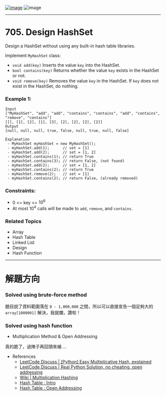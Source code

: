 [![image](https://img.shields.io/badge/Leetcode-Link-blue?logo=leetcode)](https://leetcode.com/problems/design-hashset/)
![image](https://img.shields.io/badge/Difficulty-Easy-green)

---

# 705. Design HashSet

Design a HashSet without using any built-in hash table libraries.

Implement `MyHashSet` class:

- `void add(key)` Inserts the value `key` into the HashSet.
- `bool contains(key)` Returns whether the value `key` exists in the HashSet or not.
- `void remove(key)` Removes the value `key` in the HashSet. If `key` does not exist in the HashSet, do nothing.

### Example 1:

```
Input
["MyHashSet", "add", "add", "contains", "contains", "add", "contains", "remove", "contains"]
[[], [1], [2], [1], [3], [2], [2], [2], [2]]
Output
[null, null, null, true, false, null, true, null, false]

Explanation
 - MyHashSet myHashSet = new MyHashSet();
 - myHashSet.add(1);      // set = [1]
 - myHashSet.add(2);      // set = [1, 2]
 - myHashSet.contains(1); // return True
 - myHashSet.contains(3); // return False, (not found)
 - myHashSet.add(2);      // set = [1, 2]
 - myHashSet.contains(2); // return True
 - myHashSet.remove(2);   // set = [1]
 - myHashSet.contains(2); // return False, (already removed)
```

### Constraints:

- 0 <= key <= $10^6$
- At most $10^4$ calls will be made to `add`, `remove`, and `contains`.

### Related Topics

- Array
- Hash Table
- Linked List
- Design
- Hash Function
  
---

# 解題方向

### Solved using brute-force method

題目說了資料範圍落在 `0 - 1,000,000` 之間，所以可以直接宣告一個足夠大的 `array[1000001]` 解決，我就爛，讚啦！

### Solved using hash function

- Multiplication Method & Open Addressing

真的跪了，過陣子再回頭來補 ...


- References
  - [LeetCode Discuss | [Python] Easy Multiplicative Hash, explained](https://leetcode.com/problems/design-hashset/discuss/768659/Python-Easy-Multiplicative-Hash-explained)
  - [LeetCode Discuss | Real Python Solution, no cheating, open addressing](https://leetcode.com/problems/design-hashset/discuss/210494/Real-Python-Solution-no-cheating-open-addressing)
  - [Wiki | Multiplication Hashing](https://en.wikipedia.org/wiki/Hash_function#Multiplicative_hashing)
  - [Hash Table : Intro](http://alrightchiu.github.io/SecondRound/hash-tableintrojian-jie.html)
  - [Hash Table : Open Addressing](http://alrightchiu.github.io/SecondRound/hash-tableopen-addressing.html)



